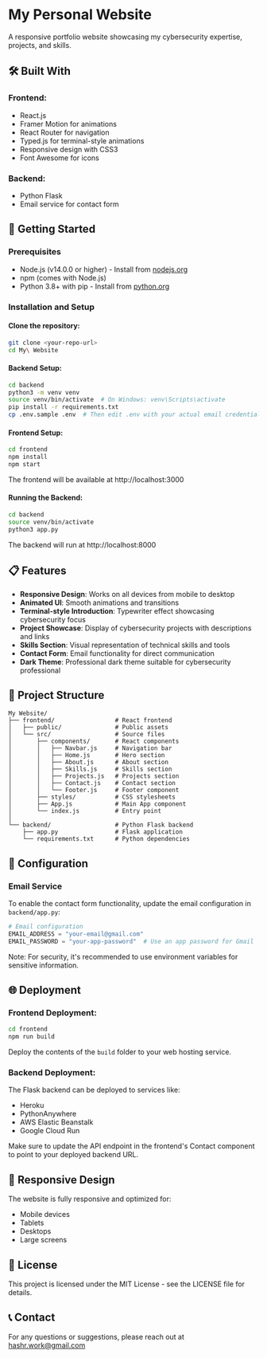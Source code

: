 # My Personal Website

A responsive portfolio website showcasing my cybersecurity expertise, projects, and skills.

## 🛠️ Built With

### Frontend:
- React.js
- Framer Motion for animations
- React Router for navigation
- Typed.js for terminal-style animations
- Responsive design with CSS3
- Font Awesome for icons

### Backend:
- Python Flask
- Email service for contact form

## 🚀 Getting Started

### Prerequisites

- Node.js (v14.0.0 or higher) - Install from [nodejs.org](https://nodejs.org/)
- npm (comes with Node.js)
- Python 3.8+ with pip - Install from [python.org](https://www.python.org/downloads/)

### Installation and Setup

#### Clone the repository:
```bash
git clone <your-repo-url>
cd My\ Website
```

#### Backend Setup:
```bash
cd backend
python3 -m venv venv
source venv/bin/activate  # On Windows: venv\Scripts\activate
pip install -r requirements.txt
cp .env.sample .env  # Then edit .env with your actual email credentials
```

#### Frontend Setup:
```bash
cd frontend
npm install
npm start
```
The frontend will be available at http://localhost:3000

#### Running the Backend:
```bash
cd backend
source venv/bin/activate
python3 app.py
```
The backend will run at http://localhost:8000

## 📋 Features

- **Responsive Design**: Works on all devices from mobile to desktop
- **Animated UI**: Smooth animations and transitions
- **Terminal-style Introduction**: Typewriter effect showcasing cybersecurity focus
- **Project Showcase**: Display of cybersecurity projects with descriptions and links
- **Skills Section**: Visual representation of technical skills and tools
- **Contact Form**: Email functionality for direct communication
- **Dark Theme**: Professional dark theme suitable for cybersecurity professional

## 📂 Project Structure

```
My Website/
├── frontend/                 # React frontend
│   ├── public/               # Public assets
│   └── src/                  # Source files
│       ├── components/       # React components
│       │   ├── Navbar.js     # Navigation bar
│       │   ├── Home.js       # Hero section
│       │   ├── About.js      # About section
│       │   ├── Skills.js     # Skills section
│       │   ├── Projects.js   # Projects section
│       │   ├── Contact.js    # Contact section
│       │   └── Footer.js     # Footer component
│       ├── styles/           # CSS stylesheets
│       ├── App.js            # Main App component
│       └── index.js          # Entry point
│
└── backend/                  # Python Flask backend
    ├── app.py                # Flask application
    └── requirements.txt      # Python dependencies
```

## 🔧 Configuration

### Email Service
To enable the contact form functionality, update the email configuration in `backend/app.py`:

```python
# Email configuration
EMAIL_ADDRESS = "your-email@gmail.com"
EMAIL_PASSWORD = "your-app-password"  # Use an app password for Gmail
```

Note: For security, it's recommended to use environment variables for sensitive information.

## 🌐 Deployment

### Frontend Deployment:
```bash
cd frontend
npm run build
```
Deploy the contents of the `build` folder to your web hosting service.

### Backend Deployment:
The Flask backend can be deployed to services like:
- Heroku
- PythonAnywhere
- AWS Elastic Beanstalk
- Google Cloud Run

Make sure to update the API endpoint in the frontend's Contact component to point to your deployed backend URL.

## 📱 Responsive Design

The website is fully responsive and optimized for:
- Mobile devices
- Tablets
- Desktops
- Large screens

## 📝 License

This project is licensed under the MIT License - see the LICENSE file for details.

## 📞 Contact

For any questions or suggestions, please reach out at hashr.work@gmail.com

